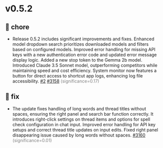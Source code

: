 # v0.5.2
## 🔧 chore
- Release 0.5.2 includes significant improvements and fixes. Enhanced model dropdown search prioritizes downloaded models and filters based on configured models. Improved error handling for missing API keys with a new authentication error code and updated error message display logic. Added a new stop token to the Gemma 2b model. Introduced Claude 3.5 Sonnet model, outperforming competitors while maintaining speed and cost efficiency. System monitor now features a button for direct access to shortcut app logs, enhancing log file accessibility. [#2](https://github.com/janhq/jan/pull/2) [#3158](https://github.com/janhq/jan/pull/3158) <span style='color:grey;'>(significance=0.17)</span>

## 🐛 fix
- The update fixes handling of long words and thread titles without spaces, ensuring the right panel and search bar function correctly. It introduces right-click settings on thread items and options for spell check configuration in chat input. Improved error handling for API key setups and correct thread title updates on input edits. Fixed right panel disappearing issue caused by long words without spaces. [#3160](https://github.com/janhq/jan/pull/3160) <span style='color:grey;'>(significance=0.01)</span>